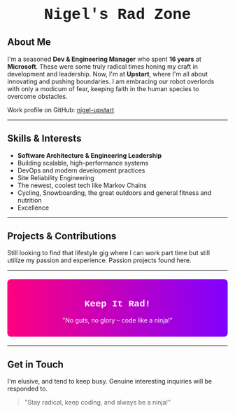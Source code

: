 
<div style="text-align:center; font-family: 'Courier New', Courier, monospace;">
  <h1 style="font-size: 2.5em; margin-bottom: 0.2em;">Nigel's Rad Zone</h1>
</div>


## About Me

I'm a seasoned **Dev & Engineering Manager** who spent **16 years** at **Microsoft**. These were some truly radical times honing my craft in development and leadership. Now, I'm at **Upstart**, where I'm all about innovating and pushing boundaries. I am embracing our robot overlords with only a modicum of fear, keeping faith in the human species to overcome obstacles. 

 Work profile on GitHub: [nigel-upstart](https://github.com/nigel-upstart)

---

## Skills & Interests

- **Software Architecture & Engineering Leadership**
- Building scalable, high-performance systems
- DevOps and modern development practices
- Site Reliability Engineering
- The newest, coolest tech like Markov Chains
- Cycling, Snowboarding, the great outdoors and general fitness and nutrition
- Excellence

---

## Projects & Contributions
Still looking to find that lifestyle gig where I can work part time but still utilize my passion and experience. Passion projects found here. 


---

<div style="background: linear-gradient(90deg, #ff0080, #8000ff); padding: 15px; border-radius: 8px; text-align: center; margin: 20px 0;">
  <h2 style="color: #fff; font-family: 'Courier New', Courier, monospace;">Keep It Rad!</h2>
  <p style="color: #fff;">"No guts, no glory – code like a ninja!"</p>
</div>

---

## Get in Touch

I'm elusive, and tend to keep busy. Genuine interesting inquiries will be responded to. 

> "Stay radical, keep coding, and always be a ninja!"
